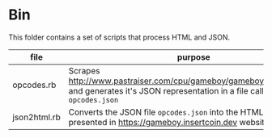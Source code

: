 # Bin

This folder contains a set of scripts that process HTML and JSON.

| file         |  purpose  |
|--------------|-----------|
| opcodes.rb | Scrapes http://www.pastraiser.com/cpu/gameboy/gameboy_opcodes.html and generates it's JSON representation in a file called `opcodes.json` |
| json2html.rb | Converts the JSON file `opcodes.json` into the HTML form presented in https://gameboy.insertcoin.dev website. |
